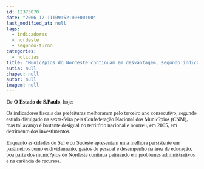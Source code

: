 ```yaml
---
id: 12375070
date: "2006-12-11T09:52:00+00:00"
last_modified_at: null
tags:
  - indicadores
  - nordeste
  - segundo-turno
categories:
  - noticias
title: "Munic?pios do Nordeste continuam em desvantagem, segundo indicadores fiscais "
sutia: null
chapeu: null
autor: null
imagem: null
---
```

<p><P><FONT face=Verdana>De <STRONG>O Estado de S.Paulo</STRONG>, hoje:</FONT></P></p>
<p><P><FONT face=Verdana>Os indicadores fiscais das prefeituras melhoraram pelo terceiro ano consecutivo, segundo estudo divulgado na sexta-feira pela Confederação Nacional dos Munic?pios (CNM), mas tal avanço é bastante desigual no território nacional e ocorreu, em 2005, em detrimento dos investimentos. </FONT></P></p>
<p><P><FONT face=Verdana>Enquanto as cidades do Sul e do Sudeste apresentam uma melhora persistente em parâmetros como endividamento, gastos de pessoal e desempenho na área de educação, boa parte dos munic?pios do Nordeste continua patinando em problemas administrativos e na carência de recursos.</FONT> </P> </p>
